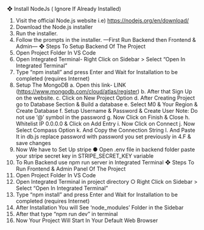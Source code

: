  ❖ Install NodeJs ( Ignore If Already Installed)
 1. Visit the official Node.js website i.e)
 https://nodejs.org/en/download/
 2. Download the Node.js installer
 3. Run the installer.
 4. Follow the prompts in the installer.
 —First Run Backend then Frontend & Admin—
 ❖ Steps To Setup Backend Of The Project
 1. Open Project Folder In VS Code
 2. Open Integrated Terminal- Right Click on Sidebar > Select “Open In Integrated
 Terminal”
 3. Type “npm install” and press Enter and Wait for
 Installation to be completed (requires Internet)
 4. Setup The MongoDB
 a. Open this link- LINK (https://www.mongodb.com/cloud/atlas/register)
b. After that Sign Up on the website.
 c. Click on New Project Option
 d. After Creating Project go to Database Section &
 Build a database
 e. Select M0 & Your Region & Create Database
f. Setup Username & Password & Create User
 Note: Do not use ‘@’ symbol in the password
 g. Now Click on Finish & Close
h. Whitelist IP 0.0.0.0 & Click on Add Entry
 i. Now Click on Connect
 j. Now Select Compass Option
 k. And Copy the Connection String
l. And Paste It in db.js replace password with password
 you set previously in 4.F & save changes
 5. Now We have to Set Up stripe
 ● Open .env file in backend folder paste your stripe secret
 key in STRIPE_SECRET_KEY variable
 6. To Run Backend use npm run server in Integrated Terminal
❖ Steps To Run Frontend & Admin Panel Of The Project
 1. Open Project Folder In VS Code
 2. Open Integrated Terminal in project directory
 ○ Right Click on Sidebar > Select “Open In Integrated
 Terminal”
 3. Type “npm install” and press Enter and Wait for
 Installation to be completed (requires Internet)
 4. After Installation You will See ‘node_modules’ Folder in
 the Sidebar
 5. After that type “npm run dev” in terminal
6. Now Your Project Will Start In Your Default Web Browser

